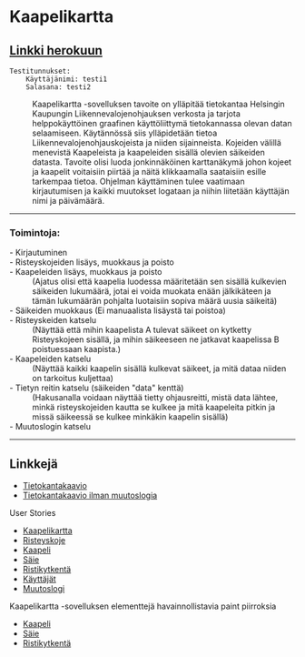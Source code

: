 # Kaapelikartta

## [Linkki herokuun](https://kaapelikartta.herokuapp.com/)
	Testitunnukset: 
		Käyttäjänimi: testi1
		Salasana: testi2

<dl>
	<dd>
		Kaapelikartta -sovelluksen tavoite on ylläpitää tietokantaa Helsingin Kaupungin
		Liikennevalojenohjauksen verkosta ja tarjota helppokäyttöinen graafinen
		käyttöliittymä tietokannassa olevan datan selaamiseen.
		Käytännössä siis ylläpidetään tietoa Liikennevalojenohjauskojeista ja niiden sijainneista.
		Kojeiden välillä menevistä Kaapeleista ja kaapeleiden sisällä olevien säikeiden datasta.
		Tavoite olisi luoda jonkinnäköinen karttanäkymä johon kojeet ja kaapelit voitaisiin piirtää
		ja näitä klikkaamalla saataisiin esille tarkempaa tietoa.
		Ohjelman käyttäminen tulee vaatimaan kirjautumisen ja kaikki muutokset logataan ja niihin
		liitetään käyttäjän nimi ja päivämäärä.
	</dd>
</dl>
	
***
	
### Toimintoja:

<dl>
	<dt>
		- Kirjautuminen
	</dt>
	<dt>
		- Risteyskojeiden lisäys, muokkaus ja poisto
	</dt>
	<dt>
		- Kaapeleiden lisäys, muokkaus ja poisto
	</dt>
	<dd>
		(Ajatus olisi että kaapelia luodessa määritetään sen sisällä kulkevien
		säikeiden lukumäärä, jotai ei voida muokata enään jälkikäteen ja tämän
		lukumäärän pohjalta luotaisiin sopiva määrä uusia säikeitä)
	</dd>
	<dt>
		- Säikeiden muokkaus (Ei manuaalista lisäystä tai poistoa)
	</dt>
	<dt>
		- Risteyskeiden katselu
	</dt>
	<dd>
		(Näyttää että mihin kaapelista A tulevat säikeet on kytketty Risteyskojeen sisällä,
		ja mihin säikeeseen ne jatkavat kaapelissa B poistuessaan kaapista.)
	</dd>
	<dt>
		- Kaapeleiden katselu
	</dt>
	<dd>
		(Näyttää kaikki kaapelin sisällä kulkevat säikeet, ja mitä dataa niiden on tarkoitus
		kuljettaa)
	</dd>
	<dt>
		- Tietyn reitin katselu (säikeiden "data" kenttä)
	</dt>
	<dd>
		(Hakusanalla voidaan näyttää tietty ohjausreitti, mistä data lähtee, minkä risteyskojeiden
		kautta se kulkee ja mitä kaapeleita pitkin ja missä säikeessä se kulkee minkäkin kaapelin
		sisällä)
	</dd>
	<dt>
		- Muutoslogin katselu
	</dt>
</dl>
	
***
	
## Linkkejä

* [Tietokantakaavio](https://raw.githubusercontent.com/KalliMiika/Kaapelikartta/master/documentation/Tietokantakaavio.jpg)
* [Tietokantakaavio ilman muutoslogia](https://raw.githubusercontent.com/KalliMiika/Kaapelikartta/master/documentation/Tietokantakaavio2.jpg)

<dl>
	<dt>User Stories</dt>
</dl>

* [Kaapelikartta](https://github.com/KalliMiika/Kaapelikartta/blob/master/documentation/Kaapelikartta.md)
* [Risteyskoje](https://github.com/KalliMiika/Kaapelikartta/blob/master/documentation/Controller.md)
* [Kaapeli](https://github.com/KalliMiika/Kaapelikartta/blob/master/documentation/Cable.md)
* [Säie](https://github.com/KalliMiika/Kaapelikartta/blob/master/documentation/Thread.md)
* [Ristikytkentä](https://github.com/KalliMiika/Kaapelikartta/blob/master/documentation/Cross-connection.md)
* [Käyttäjät](https://github.com/KalliMiika/Kaapelikartta/blob/master/documentation/Users.md)
* [Muutoslogi](https://github.com/KalliMiika/Kaapelikartta/blob/master/documentation/Changelog.md)

<dl>
	<dt>Kaapelikartta -sovelluksen elementtejä havainnollistavia paint piirroksia</dt>
</dl>

 * [Kaapeli](https://raw.githubusercontent.com/KalliMiika/Kaapelikartta/master/documentation/Cable.png)
 * [Säie](https://raw.githubusercontent.com/KalliMiika/Kaapelikartta/master/documentation/Thread.png)
 * [Ristikytkentä](https://raw.githubusercontent.com/KalliMiika/Kaapelikartta/master/documentation/Cross-connection.png)
